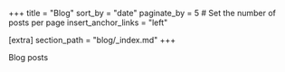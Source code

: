 +++
title = "Blog"
sort_by = "date"
paginate_by = 5 # Set the number of posts per page
insert_anchor_links = "left"

[extra]
section_path = "blog/_index.md"
+++

Blog posts


